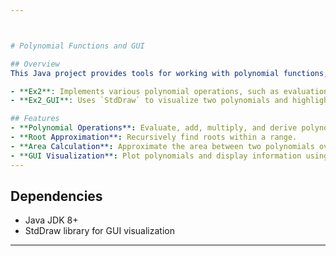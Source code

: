 ```yaml
---



# Polynomial Functions and GUI

## Overview
This Java project provides tools for working with polynomial functions, including a GUI for visualization. The repository contains two main classes:

- **Ex2**: Implements various polynomial operations, such as evaluation, root finding, addition, and area calculation.
- **Ex2_GUI**: Uses `StdDraw` to visualize two polynomials and highlight the area between them.

## Features
- **Polynomial Operations**: Evaluate, add, multiply, and derive polynomials.
- **Root Approximation**: Recursively find roots within a range.
- **Area Calculation**: Approximate the area between two polynomials over a range.
- **GUI Visualization**: Plot polynomials and display information using `StdDraw`.
---
```

## Dependencies
- Java JDK 8+
- StdDraw library for GUI visualization

---
